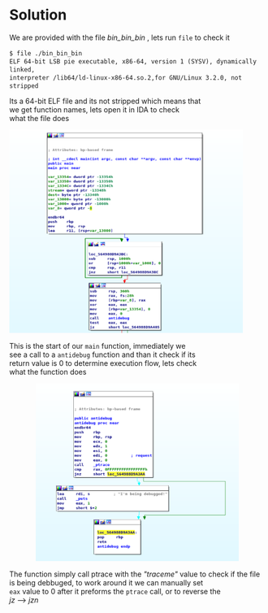 # Solution

We are provided with the file *bin_bin_bin* , lets
run `file` to check it 

```
$ file ./bin_bin_bin
ELF 64-bit LSB pie executable, x86-64, version 1 (SYSV), dynamically linked,  
interpreter /lib64/ld-linux-x86-64.so.2,for GNU/Linux 3.2.0, not stripped
```
Its a 64-bit ELF file and its not stripped which means that  
we get function names, lets open it in IDA to check  
what the file does

<p align="left">
  <img width="460" height="400" src="./screenshots/main_1.png">
</p>

This is the start of our `main` function, immediately we  
see a call to a  `antidebug` function and than it check if its  
return value is 0 to determine execution flow, lets check  
what the function does

<center><img src="./screenshots/anti_debug.png" width="400" height=350></center>
  
  The function simply call ptrace with the _"traceme"_ value to check
  if the file is being debbuged, to work around it we can manually set  
`eax` value to 0 after it preforms the `ptrace` call, or to reverse the  
_jz_ --> _jzn_













